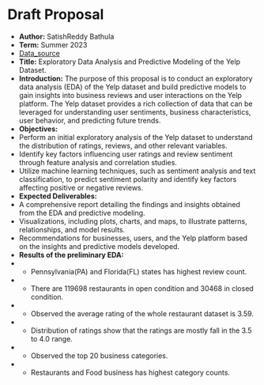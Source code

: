 # Draft Proposal

- **Author:** SatishReddy Bathula
-  **Term:** Summer 2023
-  [Data_source](https://www.yelp.com/dataset)
-  **Title:**  Exploratory Data Analysis and Predictive Modeling of the Yelp Dataset.
-  **Introduction:** The purpose of this proposal is to conduct an exploratory data analysis (EDA) of the Yelp dataset and build predictive models to gain insights into business reviews and user interactions on the Yelp platform. The Yelp dataset provides a rich collection of data that can be leveraged for understanding user sentiments, business characteristics, user behavior, and predicting future trends.
-  **Objectives:**
-  Perform an initial exploratory analysis of the Yelp dataset to understand the distribution of ratings, reviews, and other relevant variables.
-  Identify key factors influencing user ratings and review sentiment through feature analysis and correlation studies.
-  Utilize machine learning techniques, such as sentiment analysis and text classification, to predict sentiment polarity and identify key factors affecting positive or negative reviews.
-  **Expected Deliverables:**
-  A comprehensive report detailing the findings and insights obtained from the EDA and predictive modeling.
-  Visualizations, including plots, charts, and maps, to illustrate patterns, relationships, and model results.
-  Recommendations for businesses, users, and the Yelp platform based on the insights and predictive models developed.
-  **Results of the preliminary EDA:**
-  * Pennsylvania(PA) and Florida(FL) states has highest review count.
-  * There are 119698 restaurants in open condition and 30468 in closed condition.
-  * Observed the average rating of the whole restaurant dataset is 3.59.
-  * Distribution of ratings show that the ratings are mostly fall in the 3.5 to 4.0 range.
-  * Observed the top 20 business categories. 
-  * Restaurants and Food business has highest category counts.
